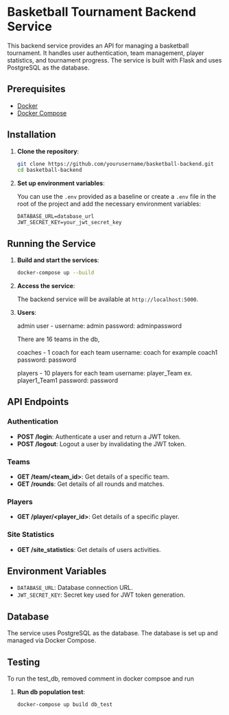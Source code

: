 # Basketball Tournament Backend Service

This backend service provides an API for managing a basketball tournament.
It handles user authentication, team management, player statistics, and tournament progress.
The service is built with Flask and uses PostgreSQL as the database.

## Prerequisites

- [Docker](https://www.docker.com/get-started)
- [Docker Compose](https://docs.docker.com/compose/install/)

## Installation

1. **Clone the repository**:

   ```bash
   git clone https://github.com/yourusername/basketball-backend.git
   cd basketball-backend
   ```

2. **Set up environment variables**:

   You can use the `.env` provided as a baseline or create a `.env` file in the root of the project and add the necessary environment variables:

   ```plaintext
   DATABASE_URL=database_url
   JWT_SECRET_KEY=your_jwt_secret_key
   ```

## Running the Service

1. **Build and start the services**:

   ```bash
   docker-compose up --build
   ```

2. **Access the service**:

   The backend service will be available at `http://localhost:5000`.

3. **Users**:

    admin user -
    username: admin
    password: adminpassword

    There are 16 teams in the db,

    coaches - 1 coach for each team
    username: coach<number> for example coach1
    password: password

    players - 10 players for each team
    username: player<number>_Team<number> ex. player1_Team1
    password: password

## API Endpoints

### Authentication

- **POST /login**: Authenticate a user and return a JWT token.
- **POST /logout**: Logout a user by invalidating the JWT token.

### Teams

- **GET /team/<team_id>**: Get details of a specific team.
- **GET /rounds**: Get details of all rounds and matches.

### Players

- **GET /player/<player_id>**: Get details of a specific player.

### Site Statistics

- **GET /site_statistics**: Get details of users activities.


## Environment Variables

- `DATABASE_URL`: Database connection URL.
- `JWT_SECRET_KEY`: Secret key used for JWT token generation.

## Database

The service uses PostgreSQL as the database. The database is set up and managed via Docker Compose.

## Testing

To run the test_db, removed comment in docker compsoe and run 

1. **Run db population test**:

   ```bash
   docker-compose up build db_test
   ```
